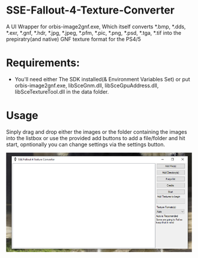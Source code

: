 # SSE-Fallout-4-Texture-Converter
A UI Wrapper for orbis-image2gnf.exe, Which itself converts *.bmp, *.dds, *.exr, *.gnf, *.hdr, *.jpg, *.jpeg, *.pfm, *.pic, *.png, *.psd, *.tga, *.tif into the prepiratry(and native) GNF texture format for the PS4/5  

# Requirements:
* You'll need either The SDK installed(& Environment Variables Set) or put orbis-image2gnf.exe, libSceGnm.dll, libSceGpuAddress.dll, libSceTextureTool.dll in the data folder.

# Usage
Sinply drag and drop either the images or the folder containing the images into the listbox or use the provided add buttons to add a file/folder and hit start, opntionally you can change settings via the settings button.

![Screenshot](MAIN.PNG)
